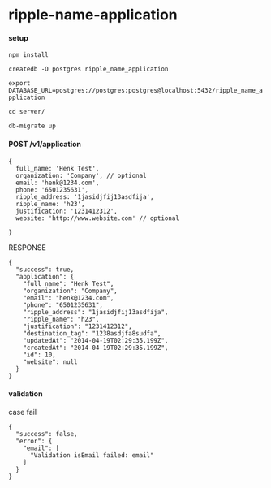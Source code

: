 ripple-name-application
=======================

#### setup

`npm install`

`createdb -O postgres ripple_name_application`

`export DATABASE_URL=postgres://postgres:postgres@localhost:5432/ripple_name_application`

`cd server/`

`db-migrate up`

#### POST /v1/application
```
{
  full_name: 'Henk Test',
  organization: 'Company', // optional
  email: 'henk@1234.com',
  phone: '6501235631',
  ripple_address: '1jasidjfij13asdfija',
  ripple_name: 'h23',
  justification: '1231412312',
  website: 'http://www.website.com' // optional
  
}
```

RESPONSE

```
{
  "success": true,
  "application": {
    "full_name": "Henk Test",
    "organization": "Company",
    "email": "henk@1234.com",
    "phone": "6501235631",
    "ripple_address": "1jasidjfij13asdfija",
    "ripple_name": "h23",
    "justification": "1231412312",
    "destination_tag": "1238asdjfa8sudfa",
    "updatedAt": "2014-04-19T02:29:35.199Z",
    "createdAt": "2014-04-19T02:29:35.199Z",
    "id": 10,
    "website": null
  }
}
```

#### validation

case fail
```
{
  "success": false,
  "error": {
    "email": [
      "Validation isEmail failed: email"
    ]
  }
}
```
